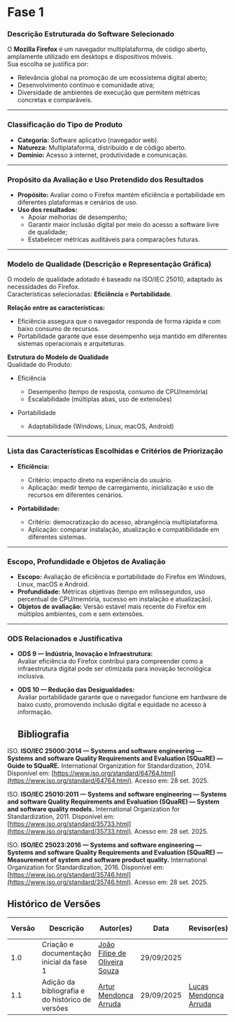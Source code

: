 # Fase 1

### Descrição Estruturada do Software Selecionado
O **Mozilla Firefox** é um navegador multiplataforma, de código aberto, amplamente utilizado em desktops e dispositivos móveis.  
Sua escolha se justifica por:  
- Relevância global na promoção de um ecossistema digital aberto;  
- Desenvolvimento contínuo e comunidade ativa;  
- Diversidade de ambientes de execução que permitem métricas concretas e comparáveis.  

---

### Classificação do Tipo de Produto
- **Categoria:** Software aplicativo (navegador web).  
- **Natureza:** Multiplataforma, distribuído e de código aberto.  
- **Domínio:** Acesso à internet, produtividade e comunicação.  

---

### Propósito da Avaliação e Uso Pretendido dos Resultados
- **Propósito:** Avaliar como o Firefox mantém eficiência e portabilidade em diferentes plataformas e cenários de uso.  
- **Uso dos resultados:**  
  - Apoiar melhorias de desempenho;  
  - Garantir maior inclusão digital por meio do acesso a software livre de qualidade;  
  - Estabelecer métricas auditáveis para comparações futuras.  

---

### Modelo de Qualidade (Descrição e Representação Gráfica)
O modelo de qualidade adotado é baseado na ISO/IEC 25010, adaptado às necessidades do Firefox.  
Características selecionadas: **Eficiência** e **Portabilidade**.  

**Relação entre as características:**  
- Eficiência assegura que o navegador responda de forma rápida e com baixo consumo de recursos.  
- Portabilidade garante que esse desempenho seja mantido em diferentes sistemas operacionais e arquiteturas.  

**Estrutura do Modelo de Qualidade**  
Qualidade do Produto:
- Eficiência
    - Desempenho (tempo de resposta, consumo de CPU/memória)
    - Escalabilidade (múltiplas abas, uso de extensões)

- Portabilidade
    - Adaptabilidade (Windows, Linux, macOS, Android)

---

### Lista das Características Escolhidas e Critérios de Priorização
- **Eficiência:**  
  - Critério: impacto direto na experiência do usuário.  
  - Aplicação: medir tempo de carregamento, inicialização e uso de recursos em diferentes cenários.  

- **Portabilidade:**  
  - Critério: democratização do acesso, abrangência multiplataforma.  
  - Aplicação: comparar instalação, atualização e compatibilidade em diferentes sistemas.  

---

### Escopo, Profundidade e Objetos de Avaliação
- **Escopo:** Avaliação de eficiência e portabilidade do Firefox em Windows, Linux, macOS e Android.  
- **Profundidade:** Métricas objetivas (tempo em milissegundos, uso percentual de CPU/memória, sucesso em instalação e atualização).  
- **Objetos de avaliação:** Versão estável mais recente do Firefox em múltiplos ambientes, com e sem extensões.  

---

### ODS Relacionados e Justificativa
- **ODS 9 — Indústria, Inovação e Infraestrutura:**  
  Avaliar eficiência do Firefox contribui para compreender como a infraestrutura digital pode ser otimizada para inovação tecnológica inclusiva.  

- **ODS 10 — Redução das Desigualdades:**  
  Avaliar portabilidade garante que o navegador funcione em hardware de baixo custo, promovendo inclusão digital e equidade no acesso à informação.  

  ## Bibliografia

ISO. **ISO/IEC 25000:2014 — Systems and software engineering — Systems and software Quality Requirements and Evaluation (SQuaRE) — Guide to SQuaRE.** International Organization for Standardization, 2014. Disponível em: [https://www.iso.org/standard/64764.html](https://www.iso.org/standard/64764.html). Acesso em: 28 set. 2025.

ISO. **ISO/IEC 25010:2011 — Systems and software engineering — Systems and software Quality Requirements and Evaluation (SQuaRE) — System and software quality models.** International Organization for Standardization, 2011. Disponível em: [https://www.iso.org/standard/35733.html](https://www.iso.org/standard/35733.html). Acesso em: 28 set. 2025.

ISO. **ISO/IEC 25023:2016 — Systems and software engineering — Systems and software Quality Requirements and Evaluation (SQuaRE) — Measurement of system and software product quality.** International Organization for Standardization, 2016. Disponível em: [https://www.iso.org/standard/35746.html](https://www.iso.org/standard/35746.html). Acesso em: 28 set. 2025.

## Histórico de Versões

| Versão | Descrição                               | Autor(es)                                              | Data       | Revisor(es)                                              | Data de Revisão |
| ------ | --------------------------------------- | ------------------------------------------------------ | ---------- | -------------------------------------------------------- | --------------- |
| 1.0    | Criação e documentação inicial da fase 1 | [João Filipe de Oliveira Souza](https://github.com/joao151104) | 29/09/2025 |  |       |  
| 1.1    | Adição da bibliografia e do histórico de versões | [Artur Mendonça Arruda](https://github.com/ArtyMend07) | 29/09/2025 | [Lucas Mendonça Arruda](https://github.com/lucasarruda9) | 29/09/2025      |